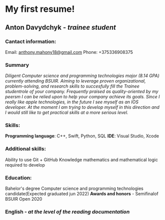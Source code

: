 # My first resume!

## Anton Davydchyk - *trainee student* 
### Cantact information:
Email: anthony.mahony18@gmail.com
Phone: +375336908375
### Summary
*Diligent Computer science and programming technologies major (8.14 GPA) currently attending BSUIR. Aiming to leverage proven organizational, problem-solving, and research skills to succesfully fill the Trainee studentrole of your company. Frequently praised as quality-oriented by my peersm I can be relied upon to help your company achieve its goals.
Since I really like apple technologies, in the future I see myself as an IOS developer. At the moment I am trying to develop myself in this direction and I would still like to get practical skills at a more serious level.*
### Skills:
**Programming language**: C++, Swift, Python, SQL
__IDE__: Visual Studio, Xcode
### Additional skills:
Ability to use Git + GitHub
Knowledge mathematics and mathematical logic required to develop
### Education:
Bahelor's degree Computer science and programming technologies candidate(Expected graduated jun 2022)
**Awards and honors** - Semifinalof BSUIR Open 2020
### English - *at the  level of the reading documentation*
